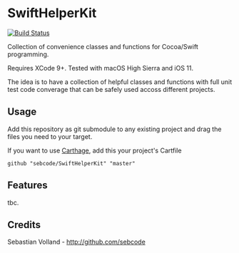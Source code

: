 # SwiftHelperKit

[![Build Status](https://travis-ci.org/sebcode/SwiftHelperKit.svg?branch=master)](https://travis-ci.org/sebcode/SwiftHelperKit)

Collection of convenience classes and functions for Cocoa/Swift programming.

Requires XCode 9+. Tested with macOS High Sierra and iOS 11.

The idea is to have a collection of helpful classes and functions with full unit test code converage that can be safely used accoss different projects.

## Usage

Add this repository as git submodule to any existing project and drag the files you need to your target.

If you want to use [Carthage](https://github.com/Carthage/Carthage), add this your project's Cartfile

`github "sebcode/SwiftHelperKit" "master"`

## Features

tbc.

## Credits

Sebastian Volland - http://github.com/sebcode
